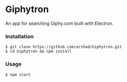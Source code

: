 # Giphytron
An app for searching Giphy.com built with Electron.

### Installation

```
$ git clone https://github.com/arshad/Giphytron.git
$ cd Giphytron && npm install
```

### Usage

```
$ npm start
```
